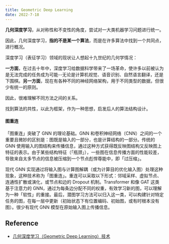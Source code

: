 ```yaml
---
title: Geometric Deep Learning
date: 2022-7-18
---
```


**几何深度学习**，从对称性和不变性的角度，尝试对一大类机器学习问题进行统一。

因此，几何深度学习，**指的不是某一个算法**，而是在许多算法中找到一个共同点，进行概况。

深度学习（表征学习）领域的现状让人想起十九世纪的几何学情况：

**一方面**，在过去十年中，深度学习给数据科学带来了一场革命，使许多以前被认为是无法完成的任务成为可能--无论是计算机视觉、语音识别、自然语言翻译，还是下围棋。**另一方面**，现在有各种不同的神经网络架构，用于不同类型的数据，但很少有统一的原则。

因此，很难理解不同方法之间的关系。

找到算法的共性，以此为框架，作为一种思想，启发后人的算法结构设计。

#### 图重连

「图重连」突破了 GNN 的理论基础。GNN  和卷积神经网络（CNN）之间的一个重要且微妙的区别是：图既是输入的一部分，也是计算结构的一部分。传统的 GNN  使用输入的图结构来传播信息，通过这种方式获得既反映图结构又反映图上特征的表示。由于某些结构特征（「瓶颈」），一些图在信息传播方面的性能较差，导致来自太多节点的信息被压缩到一个节点彪悍尊能中，即「过压缩」。

现代 GNN  实现通过将输入图与计算图解耦（或为计算目的优化输入图）处理这种现象，这种技术称为「图重连」。重连可以采取以下形式：邻域采样、虚拟节点、连通性扩散或演化，或节点和边的 Dropout 机制。Transformer 和像 GAT 这类基于注意力的  GNN，通过为每条边分配不同的权重，有效学习新的图，可以理解为一种「软性」的重接。最后，潜图学习方法可以归入这一类，可以构建针对特定任务的图，在每一层中更新（初始状态下有位置编码、初始图，或有时根本没有图）。很少有现代 GNN 模型在原始输入图上传播信息。



## Reference

- [几何深度学习（Geometric Deep Learning）技术](https://www.cnblogs.com/wujianming-110117/p/15987866.html)
